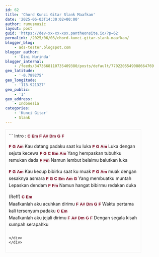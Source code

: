 ```yaml
---
id: 62
title: 'Chord Kunci Gitar Slank Maafkan'
date: '2025-06-03T14:30:02+00:00'
author: rumusmusic
layout: post
guid: 'https://dev-xx-xx-xsx.pantheonsite.io/?p=62'
permalink: /2025/06/03/chord-kunci-gitar-slank-maafkan/
blogger_blog:
    - ads-tester.blogspot.com
blogger_author:
    - 'Dini Nurinda'
blogger_internal:
    - /feeds/3473668110735409380/posts/default/7702205549088664769
geo_latitude:
    - '-0.789275'
geo_longitude:
    - '113.921327'
geo_public:
    - '1'
geo_address:
    - Indonesia
categories:
    - 'Kunci Gitar'
    - Slank
---
```


<div dir="ltr" style="text-align: left;"><div style="border: 1px solid #eee; height: auto; overflow: auto; padding: 10px; width: 410px;">```
Intro : <b style="background-color: #f6f6f6; border: 0px; font-family: Arial, Tahoma, Helvetica, FreeSans, sans-serif; font-size: 13px; font-stretch: inherit; line-height: 22.1000003814697px; margin: 0px; padding: 0px; vertical-align: baseline; white-space: normal;"><a href="http://ads-tester.blogspot.com/#Chord%20Kunci%20Gitar%20Slank%20Maafkan" rel="https://blogger.googleusercontent.com/img/b/R29vZ2xl/AVvXsEgjg14kZr610stkVlcdZhcW95ketZt0vZGZ35YbDyrK0SrlJaU9ATAZGd43fVQQe36N05_6SwYNh5V8Nhk_Y9EoJeCydZz1TvcOhMeWIQ9QkfUWi1qT_CLnjc9ada53vk8J6DLLGXZWCRU/s1600/C.png" style="-webkit-transition: all 0.5s; border: 0px; color: #78001b; font-family: inherit; font-size: inherit; font-stretch: inherit; font-style: inherit; font-variant: inherit; font-weight: inherit; line-height: inherit; margin: 0px; outline: none; padding: 0px; text-decoration: none; transition: all 0.5s; vertical-align: baseline;" target="_self" title="">C</a></b> <b style="background-color: #f6f6f6; border: 0px; font-family: Arial, Tahoma, Helvetica, FreeSans, sans-serif; font-size: 13px; font-stretch: inherit; line-height: 22.1000003814697px; margin: 0px; padding: 0px; vertical-align: baseline; white-space: normal;"><a href="http://ads-tester.blogspot.com/#Chord%20Kunci%20Gitar%20Slank%20Maafkan" rel="https://blogger.googleusercontent.com/img/b/R29vZ2xl/AVvXsEgnupI75GAZeveKIIuvKlk4v_fYbPdZIb79iMBHfotZigxWvWBEEFXPc0lN80YoViC4xoVvYR9OtsA0QMz3J6G2H77kD5pUccFqjWhBrMTzu_23JKLlFlmgeikgZnRVSFH7Fo8a7nHrwlQ/s1600/Em.png" style="-webkit-transition: all 0.5s; border: 0px; color: #78001b; font-family: inherit; font-size: inherit; font-stretch: inherit; font-style: inherit; font-variant: inherit; font-weight: inherit; line-height: inherit; margin: 0px; outline: none; padding: 0px; text-decoration: none; transition: all 0.5s; vertical-align: baseline;" target="_self" title="">Em</a></b> <b style="background-color: #f6f6f6; border: 0px; font-family: Arial, Tahoma, Helvetica, FreeSans, sans-serif; font-size: 13px; font-stretch: inherit; line-height: 22.1000003814697px; margin: 0px; padding: 0px; vertical-align: baseline; white-space: normal;"><a href="http://ads-tester.blogspot.com/#Chord%20Kunci%20Gitar%20Slank%20Maafkan" rel="https://blogger.googleusercontent.com/img/b/R29vZ2xl/AVvXsEgXnQLpqP2Xv4WlPqCrLWdYeZtr_lovwOMzBwi7aoXtZ52hJe10i7HUw3xqJwIvn7QEfMSA5uBawJYkF9lZ62ghn7uZrlWGaNe3q6fEuT5DIEwjnr4yTcBv7pr0ZhZQYvbgpp7F3NjuytE/s1600/F.png" style="-webkit-transition: all 0.5s; border: 0px; color: #78001b; font-family: inherit; font-size: inherit; font-stretch: inherit; font-style: inherit; font-variant: inherit; font-weight: inherit; line-height: inherit; margin: 0px; outline: none; padding: 0px; text-decoration: none; transition: all 0.5s; vertical-align: baseline;" target="_self" title="">F</a></b> <b style="background-color: #f6f6f6; border: 0px; font-family: Arial, Tahoma, Helvetica, FreeSans, sans-serif; font-size: 13px; font-stretch: inherit; line-height: 22.1000003814697px; margin: 0px; padding: 0px; vertical-align: baseline; white-space: normal;"><a href="http://ads-tester.blogspot.com/#Chord%20Kunci%20Gitar%20Slank%20Maafkan" rel="https://blogger.googleusercontent.com/img/b/R29vZ2xl/AVvXsEgvBiz6ZMY3YYOwiTrFBRtUfCl3l2s4YVRzMsSJUPVQ9UkOfgZv6sLHpwshZaAWCFA_FU5HgPVHfeA6HbclxCBpAhEe9E1Vtk8MAYKwYqcgWNMfNRvIvKfEeL874mn8nQ39M7fOYhBHCJY/s1600/A%23.png" style="-webkit-transition: all 0.5s; border: 0px; color: #78001b; font-family: inherit; font-size: inherit; font-stretch: inherit; font-style: inherit; font-variant: inherit; font-weight: inherit; line-height: inherit; margin: 0px; outline: none; padding: 0px; text-decoration: none; transition: all 0.5s; vertical-align: baseline;" target="_self" title="">A#</a></b> <b style="background-color: #f6f6f6; border: 0px; font-family: Arial, Tahoma, Helvetica, FreeSans, sans-serif; font-size: 13px; font-stretch: inherit; line-height: 22.1000003814697px; margin: 0px; padding: 0px; vertical-align: baseline; white-space: normal;"><a href="http://ads-tester.blogspot.com/h#Chord%20Kunci%20Gitar%20Slank%20Maafkan" rel="https://blogger.googleusercontent.com/img/b/R29vZ2xl/AVvXsEjuoCVNbzPo5fANQq5sgyoWS2Aqa0nbmOy0qcWMHwvnBqQH8c3V8uvl4N7fIrPDSkWBUZ-d-69vpUDuXjpTp35qhSTRKgoUBirhaiqix86jXDsPkT622vsJvs5gWYZw7xIX8jJ5CrMy3yM/s1600/Dm.png" style="-webkit-transition: all 0.5s; border: 0px; color: #78001b; font-family: inherit; font-size: inherit; font-stretch: inherit; font-style: inherit; font-variant: inherit; font-weight: inherit; line-height: inherit; margin: 0px; outline: none; padding: 0px; text-decoration: none; transition: all 0.5s; vertical-align: baseline;" target="_self" title="">Dm</a></b> <b style="background-color: #f6f6f6; border: 0px; font-family: Arial, Tahoma, Helvetica, FreeSans, sans-serif; font-size: 13px; font-stretch: inherit; line-height: 22.1000003814697px; margin: 0px; padding: 0px; vertical-align: baseline; white-space: normal;"><a href="http://ads-tester.blogspot.com/#Chord%20Kunci%20Gitar%20Slank%20Maafkan" rel="https://blogger.googleusercontent.com/img/b/R29vZ2xl/AVvXsEhmapCRWhUujXO3XNp7RQ3QehE96_1shZvwwlzlBfIEhPVK8EMRgn7ZE8lBAgBFznq-LaQYcVA1PMbOgI-q6qcHShXaB2yd-ORVu-qYofhbQLNNBUNZZS1Dq89N45TwSfpp7dKppHMh_iE/s1600/G.png" style="-webkit-transition: all 0.5s; border: 0px; color: #78001b; font-family: inherit; font-size: inherit; font-stretch: inherit; font-style: inherit; font-variant: inherit; font-weight: inherit; line-height: inherit; margin: 0px; outline: none; padding: 0px; text-decoration: none; transition: all 0.5s; vertical-align: baseline;" target="_self" title="">G</a></b> <b style="background-color: #f6f6f6; border: 0px; font-family: Arial, Tahoma, Helvetica, FreeSans, sans-serif; font-size: 13px; font-stretch: inherit; line-height: 22.1000003814697px; margin: 0px; padding: 0px; vertical-align: baseline; white-space: normal;"><a href="http://ads-tester.blogspot.com/#Chord%20Kunci%20Gitar%20Slank%20Maafkan" rel="https://blogger.googleusercontent.com/img/b/R29vZ2xl/AVvXsEgXnQLpqP2Xv4WlPqCrLWdYeZtr_lovwOMzBwi7aoXtZ52hJe10i7HUw3xqJwIvn7QEfMSA5uBawJYkF9lZ62ghn7uZrlWGaNe3q6fEuT5DIEwjnr4yTcBv7pr0ZhZQYvbgpp7F3NjuytE/s1600/F.png" style="-webkit-transition: all 0.5s; border: 0px; color: #78001b; font-family: inherit; font-size: inherit; font-stretch: inherit; font-style: inherit; font-variant: inherit; font-weight: inherit; line-height: inherit; margin: 0px; outline: none; padding: 0px; text-decoration: none; transition: all 0.5s; vertical-align: baseline;" target="_self" title="">F</a></b> <div><span style="color: white; font-size:xx-small;">Chord Kunci Gitar Slank Maafkan</span></div><b style="background-color: #f6f6f6; border: 0px; font-family: Arial, Tahoma, Helvetica, FreeSans, sans-serif; font-size: 13px; font-stretch: inherit; line-height: 22.1000003814697px; margin: 0px; padding: 0px; vertical-align: baseline; white-space: normal;"><a href="http://ads-tester.blogspot.com/#Chord%20Kunci%20Gitar%20Slank%20Maafkan" rel="https://blogger.googleusercontent.com/img/b/R29vZ2xl/AVvXsEgXnQLpqP2Xv4WlPqCrLWdYeZtr_lovwOMzBwi7aoXtZ52hJe10i7HUw3xqJwIvn7QEfMSA5uBawJYkF9lZ62ghn7uZrlWGaNe3q6fEuT5DIEwjnr4yTcBv7pr0ZhZQYvbgpp7F3NjuytE/s1600/F.png" style="-webkit-transition: all 0.5s; border: 0px; color: #78001b; font-family: inherit; font-size: inherit; font-stretch: inherit; font-style: inherit; font-variant: inherit; font-weight: inherit; line-height: inherit; margin: 0px; outline: none; padding: 0px; text-decoration: none; transition: all 0.5s; vertical-align: baseline;" target="_self" title="">F</a></b>          <b style="background-color: #f6f6f6; border: 0px; font-family: Arial, Tahoma, Helvetica, FreeSans, sans-serif; font-size: 13px; font-stretch: inherit; line-height: 22.1000003814697px; margin: 0px; padding: 0px; vertical-align: baseline; white-space: normal;"><a href="http://ads-tester.blogspot.com/#Chord%20Kunci%20Gitar%20Slank%20Maafkan" rel="https://blogger.googleusercontent.com/img/b/R29vZ2xl/AVvXsEhmapCRWhUujXO3XNp7RQ3QehE96_1shZvwwlzlBfIEhPVK8EMRgn7ZE8lBAgBFznq-LaQYcVA1PMbOgI-q6qcHShXaB2yd-ORVu-qYofhbQLNNBUNZZS1Dq89N45TwSfpp7dKppHMh_iE/s1600/G.png" style="-webkit-transition: all 0.5s; border: 0px; color: #78001b; font-family: inherit; font-size: inherit; font-stretch: inherit; font-style: inherit; font-variant: inherit; font-weight: inherit; line-height: inherit; margin: 0px; outline: none; padding: 0px; text-decoration: none; transition: all 0.5s; vertical-align: baseline;" target="_self" title="">G</a></b>           <b style="background-color: #f6f6f6; border: 0px; font-family: Arial, Tahoma, Helvetica, FreeSans, sans-serif; font-size: 13px; font-stretch: inherit; line-height: 22.1000003814697px; margin: 0px; padding: 0px; vertical-align: baseline; white-space: normal;"><a href="http://ads-tester.blogspot.com/#Chord%20Kunci%20Gitar%20Slank%20Maafkan" rel="https://blogger.googleusercontent.com/img/b/R29vZ2xl/AVvXsEhFmJ97cOlYhza1H3VvgAxS4svmbTt0FzSpSz5AWJZAPV7oVOl7xo6sWMZRAqZ8jLExVo1FHjGCBXjImoPHl30TOFuP89wTZg3Jce6hpdvsOsjEo6zrJKV6yCMJWWXJCImD3sYZmP5KO-Q/s1600/Am.png" style="-webkit-transition: all 0.5s; border: 0px; color: #78001b; font-family: inherit; font-size: inherit; font-stretch: inherit; font-style: inherit; font-variant: inherit; font-weight: inherit; line-height: inherit; margin: 0px; outline: none; padding: 0px; text-decoration: none; transition: all 0.5s; vertical-align: baseline;" target="_self" title="">Am</a></b>
Kau datang padaku saat ku luka
<b style="background-color: #f6f6f6; border: 0px; font-family: Arial, Tahoma, Helvetica, FreeSans, sans-serif; font-size: 13px; font-stretch: inherit; line-height: 22.1000003814697px; margin: 0px; padding: 0px; vertical-align: baseline; white-space: normal;"><a href="http://ads-tester.blogspot.com/#Chord%20Kunci%20Gitar%20Slank%20Maafkan" rel="https://blogger.googleusercontent.com/img/b/R29vZ2xl/AVvXsEgXnQLpqP2Xv4WlPqCrLWdYeZtr_lovwOMzBwi7aoXtZ52hJe10i7HUw3xqJwIvn7QEfMSA5uBawJYkF9lZ62ghn7uZrlWGaNe3q6fEuT5DIEwjnr4yTcBv7pr0ZhZQYvbgpp7F3NjuytE/s1600/F.png" style="-webkit-transition: all 0.5s; border: 0px; color: #78001b; font-family: inherit; font-size: inherit; font-stretch: inherit; font-style: inherit; font-variant: inherit; font-weight: inherit; line-height: inherit; margin: 0px; outline: none; padding: 0px; text-decoration: none; transition: all 0.5s; vertical-align: baseline;" target="_self" title="">F</a></b>           <b style="background-color: #f6f6f6; border: 0px; font-family: Arial, Tahoma, Helvetica, FreeSans, sans-serif; font-size: 13px; font-stretch: inherit; line-height: 22.1000003814697px; margin: 0px; padding: 0px; vertical-align: baseline; white-space: normal;"><a href="http://ads-tester.blogspot.com/#Chord%20Kunci%20Gitar%20Slank%20Maafkan" rel="https://blogger.googleusercontent.com/img/b/R29vZ2xl/AVvXsEhmapCRWhUujXO3XNp7RQ3QehE96_1shZvwwlzlBfIEhPVK8EMRgn7ZE8lBAgBFznq-LaQYcVA1PMbOgI-q6qcHShXaB2yd-ORVu-qYofhbQLNNBUNZZS1Dq89N45TwSfpp7dKppHMh_iE/s1600/G.png" style="-webkit-transition: all 0.5s; border: 0px; color: #78001b; font-family: inherit; font-size: inherit; font-stretch: inherit; font-style: inherit; font-variant: inherit; font-weight: inherit; line-height: inherit; margin: 0px; outline: none; padding: 0px; text-decoration: none; transition: all 0.5s; vertical-align: baseline;" target="_self" title="">G</a></b>      <b style="background-color: #f6f6f6; border: 0px; font-family: Arial, Tahoma, Helvetica, FreeSans, sans-serif; font-size: 13px; font-stretch: inherit; line-height: 22.1000003814697px; margin: 0px; padding: 0px; vertical-align: baseline; white-space: normal;"><a href="http://ads-tester.blogspot.com/#Chord%20Kunci%20Gitar%20Slank%20Maafkan" rel="https://blogger.googleusercontent.com/img/b/R29vZ2xl/AVvXsEhFmJ97cOlYhza1H3VvgAxS4svmbTt0FzSpSz5AWJZAPV7oVOl7xo6sWMZRAqZ8jLExVo1FHjGCBXjImoPHl30TOFuP89wTZg3Jce6hpdvsOsjEo6zrJKV6yCMJWWXJCImD3sYZmP5KO-Q/s1600/Am.png" style="-webkit-transition: all 0.5s; border: 0px; color: #78001b; font-family: inherit; font-size: inherit; font-stretch: inherit; font-style: inherit; font-variant: inherit; font-weight: inherit; line-height: inherit; margin: 0px; outline: none; padding: 0px; text-decoration: none; transition: all 0.5s; vertical-align: baseline;" target="_self" title="">Am</a></b>
Luka dengan sejuta kecewa
<b style="background-color: #f6f6f6; border: 0px; font-family: Arial, Tahoma, Helvetica, FreeSans, sans-serif; font-size: 13px; font-stretch: inherit; line-height: 22.1000003814697px; margin: 0px; padding: 0px; vertical-align: baseline; white-space: normal;"><a href="http://ads-tester.blogspot.com/#Chord%20Kunci%20Gitar%20Slank%20Maafkan" rel="https://blogger.googleusercontent.com/img/b/R29vZ2xl/AVvXsEgXnQLpqP2Xv4WlPqCrLWdYeZtr_lovwOMzBwi7aoXtZ52hJe10i7HUw3xqJwIvn7QEfMSA5uBawJYkF9lZ62ghn7uZrlWGaNe3q6fEuT5DIEwjnr4yTcBv7pr0ZhZQYvbgpp7F3NjuytE/s1600/F.png" style="-webkit-transition: all 0.5s; border: 0px; color: #78001b; font-family: inherit; font-size: inherit; font-stretch: inherit; font-style: inherit; font-variant: inherit; font-weight: inherit; line-height: inherit; margin: 0px; outline: none; padding: 0px; text-decoration: none; transition: all 0.5s; vertical-align: baseline;" target="_self" title="">F</a></b>              <b style="background-color: #f6f6f6; border: 0px; font-family: Arial, Tahoma, Helvetica, FreeSans, sans-serif; font-size: 13px; font-stretch: inherit; line-height: 22.1000003814697px; margin: 0px; padding: 0px; vertical-align: baseline; white-space: normal;"><a href="http://ads-tester.blogspot.com/#Chord%20Kunci%20Gitar%20Slank%20Maafkan" rel="https://blogger.googleusercontent.com/img/b/R29vZ2xl/AVvXsEhmapCRWhUujXO3XNp7RQ3QehE96_1shZvwwlzlBfIEhPVK8EMRgn7ZE8lBAgBFznq-LaQYcVA1PMbOgI-q6qcHShXaB2yd-ORVu-qYofhbQLNNBUNZZS1Dq89N45TwSfpp7dKppHMh_iE/s1600/G.png" style="-webkit-transition: all 0.5s; border: 0px; color: #78001b; font-family: inherit; font-size: inherit; font-stretch: inherit; font-style: inherit; font-variant: inherit; font-weight: inherit; line-height: inherit; margin: 0px; outline: none; padding: 0px; text-decoration: none; transition: all 0.5s; vertical-align: baseline;" target="_self" title="">G</a></b>       <b style="background-color: #f6f6f6; border: 0px; font-family: Arial, Tahoma, Helvetica, FreeSans, sans-serif; font-size: 13px; font-stretch: inherit; line-height: 22.1000003814697px; margin: 0px; padding: 0px; vertical-align: baseline; white-space: normal;"><a href="http://ads-tester.blogspot.com/#Chord%20Kunci%20Gitar%20Slank%20Maafkan" rel="https://blogger.googleusercontent.com/img/b/R29vZ2xl/AVvXsEgjg14kZr610stkVlcdZhcW95ketZt0vZGZ35YbDyrK0SrlJaU9ATAZGd43fVQQe36N05_6SwYNh5V8Nhk_Y9EoJeCydZz1TvcOhMeWIQ9QkfUWi1qT_CLnjc9ada53vk8J6DLLGXZWCRU/s1600/C.png" style="-webkit-transition: all 0.5s; border: 0px; color: #78001b; font-family: inherit; font-size: inherit; font-stretch: inherit; font-style: inherit; font-variant: inherit; font-weight: inherit; line-height: inherit; margin: 0px; outline: none; padding: 0px; text-decoration: none; transition: all 0.5s; vertical-align: baseline;" target="_self" title="">C</a></b>   <b style="background-color: #f6f6f6; border: 0px; font-family: Arial, Tahoma, Helvetica, FreeSans, sans-serif; font-size: 13px; font-stretch: inherit; line-height: 22.1000003814697px; margin: 0px; padding: 0px; vertical-align: baseline; white-space: normal;"><a href="http://ads-tester.blogspot.com/#Chord%20Kunci%20Gitar%20Slank%20Maafkan" rel="https://blogger.googleusercontent.com/img/b/R29vZ2xl/AVvXsEgnupI75GAZeveKIIuvKlk4v_fYbPdZIb79iMBHfotZigxWvWBEEFXPc0lN80YoViC4xoVvYR9OtsA0QMz3J6G2H77kD5pUccFqjWhBrMTzu_23JKLlFlmgeikgZnRVSFH7Fo8a7nHrwlQ/s1600/Em.png" style="-webkit-transition: all 0.5s; border: 0px; color: #78001b; font-family: inherit; font-size: inherit; font-stretch: inherit; font-style: inherit; font-variant: inherit; font-weight: inherit; line-height: inherit; margin: 0px; outline: none; padding: 0px; text-decoration: none; transition: all 0.5s; vertical-align: baseline;" target="_self" title="">Em</a></b>    <b style="background-color: #f6f6f6; border: 0px; font-family: Arial, Tahoma, Helvetica, FreeSans, sans-serif; font-size: 13px; font-stretch: inherit; line-height: 22.1000003814697px; margin: 0px; padding: 0px; vertical-align: baseline; white-space: normal;"><a href="http://ads-tester.blogspot.com/#Chord%20Kunci%20Gitar%20Slank%20Maafkan" rel="https://blogger.googleusercontent.com/img/b/R29vZ2xl/AVvXsEhFmJ97cOlYhza1H3VvgAxS4svmbTt0FzSpSz5AWJZAPV7oVOl7xo6sWMZRAqZ8jLExVo1FHjGCBXjImoPHl30TOFuP89wTZg3Jce6hpdvsOsjEo6zrJKV6yCMJWWXJCImD3sYZmP5KO-Q/s1600/Am.png" style="-webkit-transition: all 0.5s; border: 0px; color: #78001b; font-family: inherit; font-size: inherit; font-stretch: inherit; font-style: inherit; font-variant: inherit; font-weight: inherit; line-height: inherit; margin: 0px; outline: none; padding: 0px; text-decoration: none; transition: all 0.5s; vertical-align: baseline;" target="_self" title="">Am</a></b> 
Yang hempaskan tubuhku remukan dada
      <b style="background-color: #f6f6f6; border: 0px; font-family: Arial, Tahoma, Helvetica, FreeSans, sans-serif; font-size: 13px; font-stretch: inherit; line-height: 22.1000003814697px; margin: 0px; padding: 0px; vertical-align: baseline; white-space: normal;"><a href="http://ads-tester.blogspot.com/#Chord%20Kunci%20Gitar%20Slank%20Maafkan" rel="https://blogger.googleusercontent.com/img/b/R29vZ2xl/AVvXsEgXnQLpqP2Xv4WlPqCrLWdYeZtr_lovwOMzBwi7aoXtZ52hJe10i7HUw3xqJwIvn7QEfMSA5uBawJYkF9lZ62ghn7uZrlWGaNe3q6fEuT5DIEwjnr4yTcBv7pr0ZhZQYvbgpp7F3NjuytE/s1600/F.png" style="-webkit-transition: all 0.5s; border: 0px; color: #78001b; font-family: inherit; font-size: inherit; font-stretch: inherit; font-style: inherit; font-variant: inherit; font-weight: inherit; line-height: inherit; margin: 0px; outline: none; padding: 0px; text-decoration: none; transition: all 0.5s; vertical-align: baseline;" target="_self" title="">F</a></b>              <b style="background-color: #f6f6f6; border: 0px; font-family: Arial, Tahoma, Helvetica, FreeSans, sans-serif; font-size: 13px; font-stretch: inherit; line-height: 22.1000003814697px; margin: 0px; padding: 0px; vertical-align: baseline; white-space: normal;"><a href="http://ads-tester.blogspot.com/#Chord%20Kunci%20Gitar%20Slank%20Maafkan" rel="https://blogger.googleusercontent.com/img/b/R29vZ2xl/AVvXsEgURos6OoHHC8V1zHn_ODvE-JkEbUnnVAvS3ajR8sr2_pOxP2niPDL0kh3tg1nQ7LG7BmL7se_nC0WSqS5v0zvSuGg_c8uJo7-t_8L5IJgOomxaNlefXNyz1iTVUxwdw_qlsM6KoRtkMBU/s1600/Fm.png" style="-webkit-transition: all 0.5s; border: 0px; color: #78001b; font-family: inherit; font-size: inherit; font-stretch: inherit; font-style: inherit; font-variant: inherit; font-weight: inherit; line-height: inherit; margin: 0px; outline: none; padding: 0px; text-decoration: none; transition: all 0.5s; vertical-align: baseline;" target="_self" title="">Fm</a></b>
Namun lembut belaimu balutkan luka

<b style="background-color: #f6f6f6; border: 0px; font-family: Arial, Tahoma, Helvetica, FreeSans, sans-serif; font-size: 13px; font-stretch: inherit; line-height: 22.1000003814697px; margin: 0px; padding: 0px; vertical-align: baseline; white-space: normal;"><a href="http://ads-tester.blogspot.com/#Chord%20Kunci%20Gitar%20Slank%20Maafkan" rel="https://blogger.googleusercontent.com/img/b/R29vZ2xl/AVvXsEgXnQLpqP2Xv4WlPqCrLWdYeZtr_lovwOMzBwi7aoXtZ52hJe10i7HUw3xqJwIvn7QEfMSA5uBawJYkF9lZ62ghn7uZrlWGaNe3q6fEuT5DIEwjnr4yTcBv7pr0ZhZQYvbgpp7F3NjuytE/s1600/F.png" style="-webkit-transition: all 0.5s; border: 0px; color: #78001b; font-family: inherit; font-size: inherit; font-stretch: inherit; font-style: inherit; font-variant: inherit; font-weight: inherit; line-height: inherit; margin: 0px; outline: none; padding: 0px; text-decoration: none; transition: all 0.5s; vertical-align: baseline;" target="_self" title="">F</a></b>          <b style="background-color: #f6f6f6; border: 0px; font-family: Arial, Tahoma, Helvetica, FreeSans, sans-serif; font-size: 13px; font-stretch: inherit; line-height: 22.1000003814697px; margin: 0px; padding: 0px; vertical-align: baseline; white-space: normal;"><a href="http://ads-tester.blogspot.com/#Chord%20Kunci%20Gitar%20Slank%20Maafkan" rel="https://blogger.googleusercontent.com/img/b/R29vZ2xl/AVvXsEhmapCRWhUujXO3XNp7RQ3QehE96_1shZvwwlzlBfIEhPVK8EMRgn7ZE8lBAgBFznq-LaQYcVA1PMbOgI-q6qcHShXaB2yd-ORVu-qYofhbQLNNBUNZZS1Dq89N45TwSfpp7dKppHMh_iE/s1600/G.png" style="-webkit-transition: all 0.5s; border: 0px; color: #78001b; font-family: inherit; font-size: inherit; font-stretch: inherit; font-style: inherit; font-variant: inherit; font-weight: inherit; line-height: inherit; margin: 0px; outline: none; padding: 0px; text-decoration: none; transition: all 0.5s; vertical-align: baseline;" target="_self" title="">G</a></b>           <b style="background-color: #f6f6f6; border: 0px; font-family: Arial, Tahoma, Helvetica, FreeSans, sans-serif; font-size: 13px; font-stretch: inherit; line-height: 22.1000003814697px; margin: 0px; padding: 0px; vertical-align: baseline; white-space: normal;"><a href="http://ads-tester.blogspot.com/#Chord%20Kunci%20Gitar%20Slank%20Maafkan" rel="https://blogger.googleusercontent.com/img/b/R29vZ2xl/AVvXsEhFmJ97cOlYhza1H3VvgAxS4svmbTt0FzSpSz5AWJZAPV7oVOl7xo6sWMZRAqZ8jLExVo1FHjGCBXjImoPHl30TOFuP89wTZg3Jce6hpdvsOsjEo6zrJKV6yCMJWWXJCImD3sYZmP5KO-Q/s1600/Am.png" style="-webkit-transition: all 0.5s; border: 0px; color: #78001b; font-family: inherit; font-size: inherit; font-stretch: inherit; font-style: inherit; font-variant: inherit; font-weight: inherit; line-height: inherit; margin: 0px; outline: none; padding: 0px; text-decoration: none; transition: all 0.5s; vertical-align: baseline;" target="_self" title="">Am</a></b>
Kau kecup bibirku saat ku muak
<b style="background-color: #f6f6f6; border: 0px; font-family: Arial, Tahoma, Helvetica, FreeSans, sans-serif; font-size: 13px; font-stretch: inherit; line-height: 22.1000003814697px; margin: 0px; padding: 0px; vertical-align: baseline; white-space: normal;"><a href="http://ads-tester.blogspot.com/#Chord%20Kunci%20Gitar%20Slank%20Maafkan" rel="https://blogger.googleusercontent.com/img/b/R29vZ2xl/AVvXsEgXnQLpqP2Xv4WlPqCrLWdYeZtr_lovwOMzBwi7aoXtZ52hJe10i7HUw3xqJwIvn7QEfMSA5uBawJYkF9lZ62ghn7uZrlWGaNe3q6fEuT5DIEwjnr4yTcBv7pr0ZhZQYvbgpp7F3NjuytE/s1600/F.png" style="-webkit-transition: all 0.5s; border: 0px; color: #78001b; font-family: inherit; font-size: inherit; font-stretch: inherit; font-style: inherit; font-variant: inherit; font-weight: inherit; line-height: inherit; margin: 0px; outline: none; padding: 0px; text-decoration: none; transition: all 0.5s; vertical-align: baseline;" target="_self" title="">F</a></b>           <b style="background-color: #f6f6f6; border: 0px; font-family: Arial, Tahoma, Helvetica, FreeSans, sans-serif; font-size: 13px; font-stretch: inherit; line-height: 22.1000003814697px; margin: 0px; padding: 0px; vertical-align: baseline; white-space: normal;"><a href="http://ads-tester.blogspot.com/#Chord%20Kunci%20Gitar%20Slank%20Maafkan" rel="https://blogger.googleusercontent.com/img/b/R29vZ2xl/AVvXsEhmapCRWhUujXO3XNp7RQ3QehE96_1shZvwwlzlBfIEhPVK8EMRgn7ZE8lBAgBFznq-LaQYcVA1PMbOgI-q6qcHShXaB2yd-ORVu-qYofhbQLNNBUNZZS1Dq89N45TwSfpp7dKppHMh_iE/s1600/G.png" style="-webkit-transition: all 0.5s; border: 0px; color: #78001b; font-family: inherit; font-size: inherit; font-stretch: inherit; font-style: inherit; font-variant: inherit; font-weight: inherit; line-height: inherit; margin: 0px; outline: none; padding: 0px; text-decoration: none; transition: all 0.5s; vertical-align: baseline;" target="_self" title="">G</a></b>        <b style="background-color: #f6f6f6; border: 0px; font-family: Arial, Tahoma, Helvetica, FreeSans, sans-serif; font-size: 13px; font-stretch: inherit; line-height: 22.1000003814697px; margin: 0px; padding: 0px; vertical-align: baseline; white-space: normal;"><a href="http://ads-tester.blogspot.com/#Chord%20Kunci%20Gitar%20Slank%20Maafkan" rel="https://blogger.googleusercontent.com/img/b/R29vZ2xl/AVvXsEhFmJ97cOlYhza1H3VvgAxS4svmbTt0FzSpSz5AWJZAPV7oVOl7xo6sWMZRAqZ8jLExVo1FHjGCBXjImoPHl30TOFuP89wTZg3Jce6hpdvsOsjEo6zrJKV6yCMJWWXJCImD3sYZmP5KO-Q/s1600/Am.png" style="-webkit-transition: all 0.5s; border: 0px; color: #78001b; font-family: inherit; font-size: inherit; font-stretch: inherit; font-style: inherit; font-variant: inherit; font-weight: inherit; line-height: inherit; margin: 0px; outline: none; padding: 0px; text-decoration: none; transition: all 0.5s; vertical-align: baseline;" target="_self" title="">Am</a></b>
muak dengan sesaknya asmara 
<b style="background-color: #f6f6f6; border: 0px; font-family: Arial, Tahoma, Helvetica, FreeSans, sans-serif; font-size: 13px; font-stretch: inherit; line-height: 22.1000003814697px; margin: 0px; padding: 0px; vertical-align: baseline; white-space: normal;"><a href="http://ads-tester.blogspot.com/#Chord%20Kunci%20Gitar%20Slank%20Maafkan" rel="https://blogger.googleusercontent.com/img/b/R29vZ2xl/AVvXsEgXnQLpqP2Xv4WlPqCrLWdYeZtr_lovwOMzBwi7aoXtZ52hJe10i7HUw3xqJwIvn7QEfMSA5uBawJYkF9lZ62ghn7uZrlWGaNe3q6fEuT5DIEwjnr4yTcBv7pr0ZhZQYvbgpp7F3NjuytE/s1600/F.png" style="-webkit-transition: all 0.5s; border: 0px; color: #78001b; font-family: inherit; font-size: inherit; font-stretch: inherit; font-style: inherit; font-variant: inherit; font-weight: inherit; line-height: inherit; margin: 0px; outline: none; padding: 0px; text-decoration: none; transition: all 0.5s; vertical-align: baseline;" target="_self" title="">F</a></b>           <b style="background-color: #f6f6f6; border: 0px; font-family: Arial, Tahoma, Helvetica, FreeSans, sans-serif; font-size: 13px; font-stretch: inherit; line-height: 22.1000003814697px; margin: 0px; padding: 0px; vertical-align: baseline; white-space: normal;"><a href="http://ads-tester.blogspot.com/#Chord%20Kunci%20Gitar%20Slank%20Maafkan" rel="https://blogger.googleusercontent.com/img/b/R29vZ2xl/AVvXsEhmapCRWhUujXO3XNp7RQ3QehE96_1shZvwwlzlBfIEhPVK8EMRgn7ZE8lBAgBFznq-LaQYcVA1PMbOgI-q6qcHShXaB2yd-ORVu-qYofhbQLNNBUNZZS1Dq89N45TwSfpp7dKppHMh_iE/s1600/G.png" style="-webkit-transition: all 0.5s; border: 0px; color: #78001b; font-family: inherit; font-size: inherit; font-stretch: inherit; font-style: inherit; font-variant: inherit; font-weight: inherit; line-height: inherit; margin: 0px; outline: none; padding: 0px; text-decoration: none; transition: all 0.5s; vertical-align: baseline;" target="_self" title="">G</a></b>         <b style="background-color: #f6f6f6; border: 0px; font-family: Arial, Tahoma, Helvetica, FreeSans, sans-serif; font-size: 13px; font-stretch: inherit; line-height: 22.1000003814697px; margin: 0px; padding: 0px; vertical-align: baseline; white-space: normal;"><a href="http://ads-tester.blogspot.com/#Chord%20Kunci%20Gitar%20Slank%20Maafkan" rel="https://blogger.googleusercontent.com/img/b/R29vZ2xl/AVvXsEgjg14kZr610stkVlcdZhcW95ketZt0vZGZ35YbDyrK0SrlJaU9ATAZGd43fVQQe36N05_6SwYNh5V8Nhk_Y9EoJeCydZz1TvcOhMeWIQ9QkfUWi1qT_CLnjc9ada53vk8J6DLLGXZWCRU/s1600/C.png" style="-webkit-transition: all 0.5s; border: 0px; color: #78001b; font-family: inherit; font-size: inherit; font-stretch: inherit; font-style: inherit; font-variant: inherit; font-weight: inherit; line-height: inherit; margin: 0px; outline: none; padding: 0px; text-decoration: none; transition: all 0.5s; vertical-align: baseline;" target="_self" title="">C</a></b>    <b style="background-color: #f6f6f6; border: 0px; font-family: Arial, Tahoma, Helvetica, FreeSans, sans-serif; font-size: 13px; font-stretch: inherit; line-height: 22.1000003814697px; margin: 0px; padding: 0px; vertical-align: baseline; white-space: normal;"><a href="http://ads-tester.blogspot.com/#Chord%20Kunci%20Gitar%20Slank%20Maafkan" rel="https://blogger.googleusercontent.com/img/b/R29vZ2xl/AVvXsEgnupI75GAZeveKIIuvKlk4v_fYbPdZIb79iMBHfotZigxWvWBEEFXPc0lN80YoViC4xoVvYR9OtsA0QMz3J6G2H77kD5pUccFqjWhBrMTzu_23JKLlFlmgeikgZnRVSFH7Fo8a7nHrwlQ/s1600/Em.png" style="-webkit-transition: all 0.5s; border: 0px; color: #78001b; font-family: inherit; font-size: inherit; font-stretch: inherit; font-style: inherit; font-variant: inherit; font-weight: inherit; line-height: inherit; margin: 0px; outline: none; padding: 0px; text-decoration: none; transition: all 0.5s; vertical-align: baseline;" target="_self" title="">Em</a></b>     <b style="background-color: #f6f6f6; border: 0px; font-family: Arial, Tahoma, Helvetica, FreeSans, sans-serif; font-size: 13px; font-stretch: inherit; line-height: 22.1000003814697px; margin: 0px; padding: 0px; vertical-align: baseline; white-space: normal;"><a href="http://ads-tester.blogspot.com/#Chord%20Kunci%20Gitar%20Slank%20Maafkan" rel="https://blogger.googleusercontent.com/img/b/R29vZ2xl/AVvXsEhFmJ97cOlYhza1H3VvgAxS4svmbTt0FzSpSz5AWJZAPV7oVOl7xo6sWMZRAqZ8jLExVo1FHjGCBXjImoPHl30TOFuP89wTZg3Jce6hpdvsOsjEo6zrJKV6yCMJWWXJCImD3sYZmP5KO-Q/s1600/Am.png" style="-webkit-transition: all 0.5s; border: 0px; color: #78001b; font-family: inherit; font-size: inherit; font-stretch: inherit; font-style: inherit; font-variant: inherit; font-weight: inherit; line-height: inherit; margin: 0px; outline: none; padding: 0px; text-decoration: none; transition: all 0.5s; vertical-align: baseline;" target="_self" title="">Am</a></b>  <b style="background-color: #f6f6f6; border: 0px; font-family: Arial, Tahoma, Helvetica, FreeSans, sans-serif; font-size: 13px; font-stretch: inherit; line-height: 22.1000003814697px; margin: 0px; padding: 0px; vertical-align: baseline; white-space: normal;"><a href="http://ads-tester.blogspot.com/#Chord%20Kunci%20Gitar%20Slank%20Maafkan" rel="https://blogger.googleusercontent.com/img/b/R29vZ2xl/AVvXsEhmapCRWhUujXO3XNp7RQ3QehE96_1shZvwwlzlBfIEhPVK8EMRgn7ZE8lBAgBFznq-LaQYcVA1PMbOgI-q6qcHShXaB2yd-ORVu-qYofhbQLNNBUNZZS1Dq89N45TwSfpp7dKppHMh_iE/s1600/G.png" style="-webkit-transition: all 0.5s; border: 0px; color: #78001b; font-family: inherit; font-size: inherit; font-stretch: inherit; font-style: inherit; font-variant: inherit; font-weight: inherit; line-height: inherit; margin: 0px; outline: none; padding: 0px; text-decoration: none; transition: all 0.5s; vertical-align: baseline;" target="_self" title="">G</a></b>
Yang membuatku muntah Lepaskan dendam
      <b style="background-color: #f6f6f6; border: 0px; font-family: Arial, Tahoma, Helvetica, FreeSans, sans-serif; font-size: 13px; font-stretch: inherit; line-height: 22.1000003814697px; margin: 0px; padding: 0px; vertical-align: baseline; white-space: normal;"><a href="http://ads-tester.blogspot.com/#Chord%20Kunci%20Gitar%20Slank%20Maafkan" rel="https://blogger.googleusercontent.com/img/b/R29vZ2xl/AVvXsEgXnQLpqP2Xv4WlPqCrLWdYeZtr_lovwOMzBwi7aoXtZ52hJe10i7HUw3xqJwIvn7QEfMSA5uBawJYkF9lZ62ghn7uZrlWGaNe3q6fEuT5DIEwjnr4yTcBv7pr0ZhZQYvbgpp7F3NjuytE/s1600/F.png" style="-webkit-transition: all 0.5s; border: 0px; color: #78001b; font-family: inherit; font-size: inherit; font-stretch: inherit; font-style: inherit; font-variant: inherit; font-weight: inherit; line-height: inherit; margin: 0px; outline: none; padding: 0px; text-decoration: none; transition: all 0.5s; vertical-align: baseline;" target="_self" title="">F</a></b>              <b style="background-color: #f6f6f6; border: 0px; font-family: Arial, Tahoma, Helvetica, FreeSans, sans-serif; font-size: 13px; font-stretch: inherit; line-height: 22.1000003814697px; margin: 0px; padding: 0px; vertical-align: baseline; white-space: normal;"><a href="http://ads-tester.blogspot.com/#Chord%20Kunci%20Gitar%20Slank%20Maafkan" rel="https://blogger.googleusercontent.com/img/b/R29vZ2xl/AVvXsEgURos6OoHHC8V1zHn_ODvE-JkEbUnnVAvS3ajR8sr2_pOxP2niPDL0kh3tg1nQ7LG7BmL7se_nC0WSqS5v0zvSuGg_c8uJo7-t_8L5IJgOomxaNlefXNyz1iTVUxwdw_qlsM6KoRtkMBU/s1600/Fm.png" style="-webkit-transition: all 0.5s; border: 0px; color: #78001b; font-family: inherit; font-size: inherit; font-stretch: inherit; font-style: inherit; font-variant: inherit; font-weight: inherit; line-height: inherit; margin: 0px; outline: none; padding: 0px; text-decoration: none; transition: all 0.5s; vertical-align: baseline;" target="_self" title="">Fm</a></b>
Namun hangat bibirmu redakan duka

(Reff)
<b style="background-color: #f6f6f6; border: 0px; font-family: Arial, Tahoma, Helvetica, FreeSans, sans-serif; font-size: 13px; font-stretch: inherit; line-height: 22.1000003814697px; margin: 0px; padding: 0px; vertical-align: baseline; white-space: normal;"><a href="http://ads-tester.blogspot.com/#Chord%20Kunci%20Gitar%20Slank%20Maafkan" rel="https://blogger.googleusercontent.com/img/b/R29vZ2xl/AVvXsEgjg14kZr610stkVlcdZhcW95ketZt0vZGZ35YbDyrK0SrlJaU9ATAZGd43fVQQe36N05_6SwYNh5V8Nhk_Y9EoJeCydZz1TvcOhMeWIQ9QkfUWi1qT_CLnjc9ada53vk8J6DLLGXZWCRU/s1600/C.png" style="-webkit-transition: all 0.5s; border: 0px; color: #78001b; font-family: inherit; font-size: inherit; font-stretch: inherit; font-style: inherit; font-variant: inherit; font-weight: inherit; line-height: inherit; margin: 0px; outline: none; padding: 0px; text-decoration: none; transition: all 0.5s; vertical-align: baseline;" target="_self" title="">C</a></b>           <b style="background-color: #f6f6f6; border: 0px; font-family: Arial, Tahoma, Helvetica, FreeSans, sans-serif; font-size: 13px; font-stretch: inherit; line-height: 22.1000003814697px; margin: 0px; padding: 0px; vertical-align: baseline; white-space: normal;"><a href="http://ads-tester.blogspot.com/#Chord%20Kunci%20Gitar%20Slank%20Maafkan" rel="https://blogger.googleusercontent.com/img/b/R29vZ2xl/AVvXsEgnupI75GAZeveKIIuvKlk4v_fYbPdZIb79iMBHfotZigxWvWBEEFXPc0lN80YoViC4xoVvYR9OtsA0QMz3J6G2H77kD5pUccFqjWhBrMTzu_23JKLlFlmgeikgZnRVSFH7Fo8a7nHrwlQ/s1600/Em.png" style="-webkit-transition: all 0.5s; border: 0px; color: #78001b; font-family: inherit; font-size: inherit; font-stretch: inherit; font-style: inherit; font-variant: inherit; font-weight: inherit; line-height: inherit; margin: 0px; outline: none; padding: 0px; text-decoration: none; transition: all 0.5s; vertical-align: baseline;" target="_self" title="">Em</a></b>  
Maafkanlah aku acuhkan dirimu
<b style="background-color: #f6f6f6; border: 0px; font-family: Arial, Tahoma, Helvetica, FreeSans, sans-serif; font-size: 13px; font-stretch: inherit; line-height: 22.1000003814697px; margin: 0px; padding: 0px; vertical-align: baseline; white-space: normal;"><a href="http://ads-tester.blogspot.com/#Chord%20Kunci%20Gitar%20Slank%20Maafkan" rel="https://blogger.googleusercontent.com/img/b/R29vZ2xl/AVvXsEgXnQLpqP2Xv4WlPqCrLWdYeZtr_lovwOMzBwi7aoXtZ52hJe10i7HUw3xqJwIvn7QEfMSA5uBawJYkF9lZ62ghn7uZrlWGaNe3q6fEuT5DIEwjnr4yTcBv7pr0ZhZQYvbgpp7F3NjuytE/s1600/F.png" style="-webkit-transition: all 0.5s; border: 0px; color: #78001b; font-family: inherit; font-size: inherit; font-stretch: inherit; font-style: inherit; font-variant: inherit; font-weight: inherit; line-height: inherit; margin: 0px; outline: none; padding: 0px; text-decoration: none; transition: all 0.5s; vertical-align: baseline;" target="_self" title="">F</a></b>                  <b style="background-color: #f6f6f6; border: 0px; font-family: Arial, Tahoma, Helvetica, FreeSans, sans-serif; font-size: 13px; font-stretch: inherit; line-height: 22.1000003814697px; margin: 0px; padding: 0px; vertical-align: baseline; white-space: normal;"><a href="http://ads-tester.blogspot.com/#Chord%20Kunci%20Gitar%20Slank%20Maafkan" rel="https://blogger.googleusercontent.com/img/b/R29vZ2xl/AVvXsEgvBiz6ZMY3YYOwiTrFBRtUfCl3l2s4YVRzMsSJUPVQ9UkOfgZv6sLHpwshZaAWCFA_FU5HgPVHfeA6HbclxCBpAhEe9E1Vtk8MAYKwYqcgWNMfNRvIvKfEeL874mn8nQ39M7fOYhBHCJY/s1600/A%23.png" style="-webkit-transition: all 0.5s; border: 0px; color: #78001b; font-family: inherit; font-size: inherit; font-stretch: inherit; font-style: inherit; font-variant: inherit; font-weight: inherit; line-height: inherit; margin: 0px; outline: none; padding: 0px; text-decoration: none; transition: all 0.5s; vertical-align: baseline;" target="_self" title="">A#</a></b>  <b style="background-color: #f6f6f6; border: 0px; font-family: Arial, Tahoma, Helvetica, FreeSans, sans-serif; font-size: 13px; font-stretch: inherit; line-height: 22.1000003814697px; margin: 0px; padding: 0px; vertical-align: baseline; white-space: normal;"><a href="http://ads-tester.blogspot.com/h#Chord%20Kunci%20Gitar%20Slank%20Maafkan" rel="https://blogger.googleusercontent.com/img/b/R29vZ2xl/AVvXsEjuoCVNbzPo5fANQq5sgyoWS2Aqa0nbmOy0qcWMHwvnBqQH8c3V8uvl4N7fIrPDSkWBUZ-d-69vpUDuXjpTp35qhSTRKgoUBirhaiqix86jXDsPkT622vsJvs5gWYZw7xIX8jJ5CrMy3yM/s1600/Dm.png" style="-webkit-transition: all 0.5s; border: 0px; color: #78001b; font-family: inherit; font-size: inherit; font-stretch: inherit; font-style: inherit; font-variant: inherit; font-weight: inherit; line-height: inherit; margin: 0px; outline: none; padding: 0px; text-decoration: none; transition: all 0.5s; vertical-align: baseline;" target="_self" title="">Dm</a></b>     <b style="background-color: #f6f6f6; border: 0px; font-family: Arial, Tahoma, Helvetica, FreeSans, sans-serif; font-size: 13px; font-stretch: inherit; line-height: 22.1000003814697px; margin: 0px; padding: 0px; vertical-align: baseline; white-space: normal;"><a href="http://ads-tester.blogspot.com/#Chord%20Kunci%20Gitar%20Slank%20Maafkan" rel="https://blogger.googleusercontent.com/img/b/R29vZ2xl/AVvXsEhmapCRWhUujXO3XNp7RQ3QehE96_1shZvwwlzlBfIEhPVK8EMRgn7ZE8lBAgBFznq-LaQYcVA1PMbOgI-q6qcHShXaB2yd-ORVu-qYofhbQLNNBUNZZS1Dq89N45TwSfpp7dKppHMh_iE/s1600/G.png" style="-webkit-transition: all 0.5s; border: 0px; color: #78001b; font-family: inherit; font-size: inherit; font-stretch: inherit; font-style: inherit; font-variant: inherit; font-weight: inherit; line-height: inherit; margin: 0px; outline: none; padding: 0px; text-decoration: none; transition: all 0.5s; vertical-align: baseline;" target="_self" title="">G</a></b>   <b style="background-color: #f6f6f6; border: 0px; font-family: Arial, Tahoma, Helvetica, FreeSans, sans-serif; font-size: 13px; font-stretch: inherit; line-height: 22.1000003814697px; margin: 0px; padding: 0px; vertical-align: baseline; white-space: normal;"><a href="http://ads-tester.blogspot.com/#Chord%20Kunci%20Gitar%20Slank%20Maafkan" rel="https://blogger.googleusercontent.com/img/b/R29vZ2xl/AVvXsEgXnQLpqP2Xv4WlPqCrLWdYeZtr_lovwOMzBwi7aoXtZ52hJe10i7HUw3xqJwIvn7QEfMSA5uBawJYkF9lZ62ghn7uZrlWGaNe3q6fEuT5DIEwjnr4yTcBv7pr0ZhZQYvbgpp7F3NjuytE/s1600/F.png" style="-webkit-transition: all 0.5s; border: 0px; color: #78001b; font-family: inherit; font-size: inherit; font-stretch: inherit; font-style: inherit; font-variant: inherit; font-weight: inherit; line-height: inherit; margin: 0px; outline: none; padding: 0px; text-decoration: none; transition: all 0.5s; vertical-align: baseline;" target="_self" title="">F</a></b>
 Waktu pertama kali tersenyum padaku
<b style="background-color: #f6f6f6; border: 0px; font-family: Arial, Tahoma, Helvetica, FreeSans, sans-serif; font-size: 13px; font-stretch: inherit; line-height: 22.1000003814697px; margin: 0px; padding: 0px; vertical-align: baseline; white-space: normal;"><a href="http://ads-tester.blogspot.com/#Chord%20Kunci%20Gitar%20Slank%20Maafkan" rel="https://blogger.googleusercontent.com/img/b/R29vZ2xl/AVvXsEgjg14kZr610stkVlcdZhcW95ketZt0vZGZ35YbDyrK0SrlJaU9ATAZGd43fVQQe36N05_6SwYNh5V8Nhk_Y9EoJeCydZz1TvcOhMeWIQ9QkfUWi1qT_CLnjc9ada53vk8J6DLLGXZWCRU/s1600/C.png" style="-webkit-transition: all 0.5s; border: 0px; color: #78001b; font-family: inherit; font-size: inherit; font-stretch: inherit; font-style: inherit; font-variant: inherit; font-weight: inherit; line-height: inherit; margin: 0px; outline: none; padding: 0px; text-decoration: none; transition: all 0.5s; vertical-align: baseline;" target="_self" title="">C</a></b>           <b style="background-color: #f6f6f6; border: 0px; font-family: Arial, Tahoma, Helvetica, FreeSans, sans-serif; font-size: 13px; font-stretch: inherit; line-height: 22.1000003814697px; margin: 0px; padding: 0px; vertical-align: baseline; white-space: normal;"><a href="http://ads-tester.blogspot.com/#Chord%20Kunci%20Gitar%20Slank%20Maafkan" rel="https://blogger.googleusercontent.com/img/b/R29vZ2xl/AVvXsEgnupI75GAZeveKIIuvKlk4v_fYbPdZIb79iMBHfotZigxWvWBEEFXPc0lN80YoViC4xoVvYR9OtsA0QMz3J6G2H77kD5pUccFqjWhBrMTzu_23JKLlFlmgeikgZnRVSFH7Fo8a7nHrwlQ/s1600/Em.png" style="-webkit-transition: all 0.5s; border: 0px; color: #78001b; font-family: inherit; font-size: inherit; font-stretch: inherit; font-style: inherit; font-variant: inherit; font-weight: inherit; line-height: inherit; margin: 0px; outline: none; padding: 0px; text-decoration: none; transition: all 0.5s; vertical-align: baseline;" target="_self" title="">Em</a></b>  
Maafkanlah aku jejali dirimu 
<b style="background-color: #f6f6f6; border: 0px; font-family: Arial, Tahoma, Helvetica, FreeSans, sans-serif; font-size: 13px; font-stretch: inherit; line-height: 22.1000003814697px; margin: 0px; padding: 0px; vertical-align: baseline; white-space: normal;"><a href="http://ads-tester.blogspot.com/#Chord%20Kunci%20Gitar%20Slank%20Maafkan" rel="https://blogger.googleusercontent.com/img/b/R29vZ2xl/AVvXsEgXnQLpqP2Xv4WlPqCrLWdYeZtr_lovwOMzBwi7aoXtZ52hJe10i7HUw3xqJwIvn7QEfMSA5uBawJYkF9lZ62ghn7uZrlWGaNe3q6fEuT5DIEwjnr4yTcBv7pr0ZhZQYvbgpp7F3NjuytE/s1600/F.png" style="-webkit-transition: all 0.5s; border: 0px; color: #78001b; font-family: inherit; font-size: inherit; font-stretch: inherit; font-style: inherit; font-variant: inherit; font-weight: inherit; line-height: inherit; margin: 0px; outline: none; padding: 0px; text-decoration: none; transition: all 0.5s; vertical-align: baseline;" target="_self" title="">F</a></b>                    <b style="background-color: #f6f6f6; border: 0px; font-family: Arial, Tahoma, Helvetica, FreeSans, sans-serif; font-size: 13px; font-stretch: inherit; line-height: 22.1000003814697px; margin: 0px; padding: 0px; vertical-align: baseline; white-space: normal;"><a href="http://ads-tester.blogspot.com/#Chord%20Kunci%20Gitar%20Slank%20Maafkan" rel="https://blogger.googleusercontent.com/img/b/R29vZ2xl/AVvXsEgvBiz6ZMY3YYOwiTrFBRtUfCl3l2s4YVRzMsSJUPVQ9UkOfgZv6sLHpwshZaAWCFA_FU5HgPVHfeA6HbclxCBpAhEe9E1Vtk8MAYKwYqcgWNMfNRvIvKfEeL874mn8nQ39M7fOYhBHCJY/s1600/A%23.png" style="-webkit-transition: all 0.5s; border: 0px; color: #78001b; font-family: inherit; font-size: inherit; font-stretch: inherit; font-style: inherit; font-variant: inherit; font-weight: inherit; line-height: inherit; margin: 0px; outline: none; padding: 0px; text-decoration: none; transition: all 0.5s; vertical-align: baseline;" target="_self" title="">A#</a></b>  <b style="background-color: #f6f6f6; border: 0px; font-family: Arial, Tahoma, Helvetica, FreeSans, sans-serif; font-size: 13px; font-stretch: inherit; line-height: 22.1000003814697px; margin: 0px; padding: 0px; vertical-align: baseline; white-space: normal;"><a href="http://ads-tester.blogspot.com/h#Chord%20Kunci%20Gitar%20Slank%20Maafkan" rel="https://blogger.googleusercontent.com/img/b/R29vZ2xl/AVvXsEjuoCVNbzPo5fANQq5sgyoWS2Aqa0nbmOy0qcWMHwvnBqQH8c3V8uvl4N7fIrPDSkWBUZ-d-69vpUDuXjpTp35qhSTRKgoUBirhaiqix86jXDsPkT622vsJvs5gWYZw7xIX8jJ5CrMy3yM/s1600/Dm.png" style="-webkit-transition: all 0.5s; border: 0px; color: #78001b; font-family: inherit; font-size: inherit; font-stretch: inherit; font-style: inherit; font-variant: inherit; font-weight: inherit; line-height: inherit; margin: 0px; outline: none; padding: 0px; text-decoration: none; transition: all 0.5s; vertical-align: baseline;" target="_self" title="">Dm</a></b>   <b style="background-color: #f6f6f6; border: 0px; font-family: Arial, Tahoma, Helvetica, FreeSans, sans-serif; font-size: 13px; font-stretch: inherit; line-height: 22.1000003814697px; margin: 0px; padding: 0px; vertical-align: baseline; white-space: normal;"><a href="http://ads-tester.blogspot.com/#Chord%20Kunci%20Gitar%20Slank%20Maafkan" rel="https://blogger.googleusercontent.com/img/b/R29vZ2xl/AVvXsEhmapCRWhUujXO3XNp7RQ3QehE96_1shZvwwlzlBfIEhPVK8EMRgn7ZE8lBAgBFznq-LaQYcVA1PMbOgI-q6qcHShXaB2yd-ORVu-qYofhbQLNNBUNZZS1Dq89N45TwSfpp7dKppHMh_iE/s1600/G.png" style="-webkit-transition: all 0.5s; border: 0px; color: #78001b; font-family: inherit; font-size: inherit; font-stretch: inherit; font-style: inherit; font-variant: inherit; font-weight: inherit; line-height: inherit; margin: 0px; outline: none; padding: 0px; text-decoration: none; transition: all 0.5s; vertical-align: baseline;" target="_self" title="">G</a></b>   <b style="background-color: #f6f6f6; border: 0px; font-family: Arial, Tahoma, Helvetica, FreeSans, sans-serif; font-size: 13px; font-stretch: inherit; line-height: 22.1000003814697px; margin: 0px; padding: 0px; vertical-align: baseline; white-space: normal;"><a href="http://ads-tester.blogspot.com/#Chord%20Kunci%20Gitar%20Slank%20Maafkan" rel="https://blogger.googleusercontent.com/img/b/R29vZ2xl/AVvXsEgXnQLpqP2Xv4WlPqCrLWdYeZtr_lovwOMzBwi7aoXtZ52hJe10i7HUw3xqJwIvn7QEfMSA5uBawJYkF9lZ62ghn7uZrlWGaNe3q6fEuT5DIEwjnr4yTcBv7pr0ZhZQYvbgpp7F3NjuytE/s1600/F.png" style="-webkit-transition: all 0.5s; border: 0px; color: #78001b; font-family: inherit; font-size: inherit; font-stretch: inherit; font-style: inherit; font-variant: inherit; font-weight: inherit; line-height: inherit; margin: 0px; outline: none; padding: 0px; text-decoration: none; transition: all 0.5s; vertical-align: baseline;" target="_self" title="">F</a></b>
 Dengan segala kisah sumpah serapahku 
```

</div>  
</div>
